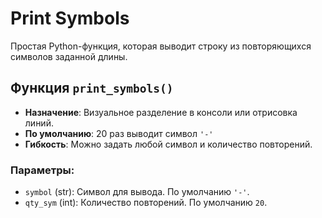 # Print Symbols

Простая Python-функция, которая выводит строку из повторяющихся символов заданной длины.

## Функция `print_symbols()`

- **Назначение**: Визуальное разделение в консоли или отрисовка линий.
- **По умолчанию**: 20 раз выводит символ `'-'`
- **Гибкость**: Можно задать любой символ и количество повторений.

### Параметры:

- `symbol` (str): Символ для вывода. По умолчанию `'-'`.
- `qty_sym` (int): Количество повторений. По умолчанию `20`.
